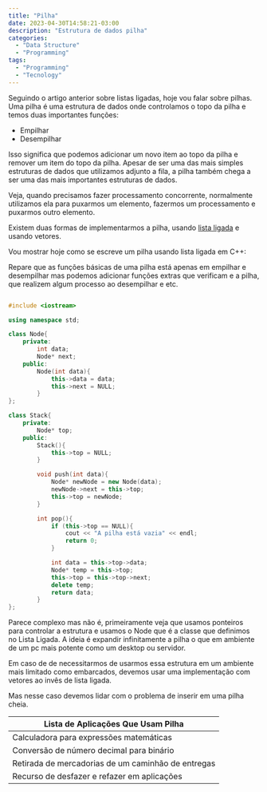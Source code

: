 ```yaml
---
title: "Pilha"
date: 2023-04-30T14:58:21-03:00
description: "Estrutura de dados pilha"
categories:
  - "Data Structure"
  - "Programming"
tags:
  - "Programming"
  - "Tecnology"
---
```


Seguindo o artigo anterior sobre listas ligadas, hoje vou falar sobre pilhas.
Uma pilha é uma estrutura de dados onde controlamos o topo da pilha e temos duas importantes funções:

- Empilhar
- Desempilhar

Isso significa que podemos adicionar um novo item ao topo da pilha e remover um item do topo da pilha.
Apesar de ser uma das mais simples estruturas de dados que utilizamos adjunto a fila, a pilha também chega a ser uma das mais importantes estruturas de dados.

Veja, quando precisamos fazer processamento concorrente, normalmente utilizamos ela para puxarmos um elemento, fazermos um processamento e puxarmos outro elemento.

Existem duas formas de implementarmos a pilha, usando [lista ligada](https://foxtechworld.github.io/lista_ligada/) e usando vetores.

Vou mostrar hoje como se escreve um pilha usando lista ligada em C++:

Repare que as funções básicas de uma pilha está apenas em empilhar e desempilhar mas podemos adicionar funções extras que verificam e a pilha, que realizem algum processo ao desempilhar e etc.


```cpp

#include <iostream>

using namespace std;

class Node{
    private:
        int data;
        Node* next;
    public:
        Node(int data){
            this->data = data;
            this->next = NULL;
        }
};

class Stack{
    private:
        Node* top;
    public:
        Stack(){
            this->top = NULL;
        }

        void push(int data){
            Node* newNode = new Node(data);
            newNode->next = this->top;
            this->top = newNode;
        }

        int pop(){
            if (this->top == NULL){
                cout << "A pilha está vazia" << endl;
                return 0;
            }

            int data = this->top->data;
            Node* temp = this->top;
            this->top = this->top->next;
            delete temp;
            return data;
        }
};
```

Parece complexo mas não é, primeiramente veja que usamos ponteiros para controlar a estrutura e usamos o Node que é a classe que definimos no Lista Ligada. 
A ideia é expandir infinitamente a pilha o que em ambiente de um pc mais potente como um desktop ou servidor.

Em caso de de necessitarmos de usarmos essa estrutura em um ambiente mais limitado como embarcados, devemos usar uma implementação com vetores ao invês de lista ligada.

Mas nesse caso devemos lidar com o problema de inserir em uma pilha cheia.

| Lista de Aplicações Que Usam Pilha                 |
|----------------------------------------------------|
| Calculadora para expressões matemáticas            |
| Conversão de número decimal para binário           |
| Retirada de mercadorias de um caminhão de entregas |
| Recurso de desfazer e refazer em aplicações        |
